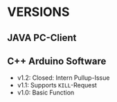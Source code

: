 # VERSIONS

## JAVA PC-Client

## C++ Arduino Software
  * v1.2: Closed: Intern Pullup-Issue  
  * v1.1: Supports `KILL`-Request  
  * v1.0: Basic Function  
  
